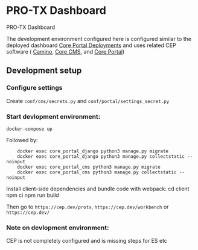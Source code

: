 # PRO-TX Dashboard

PRO-TX Dashboard 

The development environment configured here is configured similar to the deployed dashboard [Core Portal Deployments](https://github.com/TACC/Core-Portal-Deployments) and uses related CEP software ( [Camino](https://github.com/TACC/Camino), [Core CMS](https://github.com/TACC/Core-CMS), and [Core Portal](https://github.com/TACC/Core-Portal))


## Development setup

### Configure settings

Create `conf/cms/secrets.py` and `conf/portal/settings_secret.py` 

### Start devlopment environment:

`docker-compose up`

Followed by:
```
    docker exec core_portal_django python3 manage.py migrate
    docker exec core_portal_django python3 manage.py collectstatic --noinput
    docker exec core_portal_cms python3 manage.py migrate
    docker exec core_portal_cms python3 manage.py collectstatic --noinput
```

Install client-side dependencies and bundle code with webpack:
    cd client
    npm ci
    npm run build

Then go to `https://cep.dev/protx`, `https://cep.dev/workbench` or `https://cep.dev/`

### Note on devlopment environment:

CEP is not completely configured and is missing steps for ES etc

